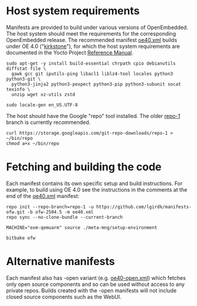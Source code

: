 # Host system requirements

Manifests are provided to build under various versions of OpenEmbedded. The host system should meet the requirements for the corresponding OpenEmbedded release. The recommended manifest [oe40.xml](https://github.com/lgirdk/manifests-ofw/blob/ofw-2504.5/oe40.xml) builds under OE 4.0 ("[kirkstone](https://wiki.yoctoproject.org/wiki/Releases)"), for which the host system requirements are documented in the Yocto Project [Reference Manual](https://docs.yoctoproject.org/4.0.27/ref-manual/system-requirements.html).

```shell
sudo apt-get -y install build-essential chrpath cpio debianutils diffstat file \
  gawk gcc git iputils-ping libacl1 liblz4-tool locales python3 python3-git \
  python3-jinja2 python3-pexpect python3-pip python3-subunit socat texinfo \
  unzip wget xz-utils zstd

sudo locale-gen en_US.UTF-8
```

The host should have the Google "repo" tool installed. The older [repo-1](https://source.android.com/setup/develop#old-repo-python2) branch is currently recommended.

```shell
curl https://storage.googleapis.com/git-repo-downloads/repo-1 > ~/bin/repo
chmod a+x ~/bin/repo
```

# Fetching and building the code

Each manifest contains its own specific setup and build instructions. For example, to build using OE 4.0 see the instructions in the comments at the end of the [oe40.xml](https://github.com/lgirdk/manifests-ofw/blob/ofw-2504.5/oe40.xml) manifest:

```shell
repo init --repo-branch=repo-1 -u https://github.com/lgirdk/manifests-ofw.git -b ofw-2504.5 -m oe40.xml
repo sync --no-clone-bundle --current-branch

MACHINE="exm-qemuarm" source ./meta-mng/setup-environment

bitbake ofw
```

# Alternative manifests

Each manifest also has -open variant (e.g. [oe40-open.xml](https://github.com/lgirdk/manifests-ofw/blob/ofw-2504.5/oe40-open.xml)) which fetches only open source components and so can be used without access to any private repos. Builds created with the -open manifests will not include closed source components such as the WebUI.
